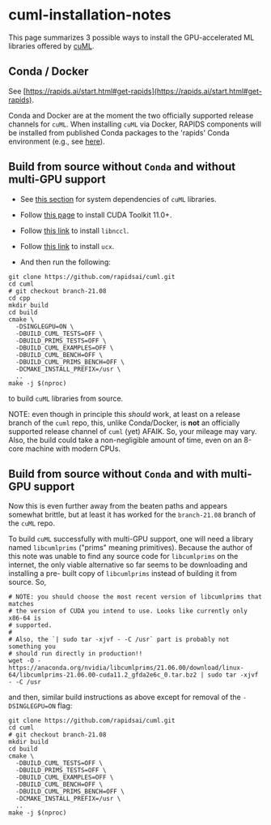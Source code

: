 # cuml-installation-notes

This page summarizes 3 possible ways to install the GPU-accelerated ML libraries
offered by [cuML](https://github.com/rapidsai/cuml).

## Conda / Docker

See [https://rapids.ai/start.html#get-rapids](https://rapids.ai/start.html#get-rapids).

Conda and Docker are at the moment the two officially supported release channels
for `cuML`. When installing `cuML` via Docker, RAPIDS components will be
installed from published Conda packages to the 'rapids' Conda environment (e.g.,
see
[here](https://github.com/rapidsai/docker/blob/branch-21.08/generated-dockerfiles/rapidsai-core_centos8-base.Dockerfile#L42-L43)).

## Build from source without `Conda` and without multi-GPU support

- See [this section](https://github.com/rapidsai/cuml/tree/branch-21.08/cpp#setup)
  for system dependencies of `cuML` libraries.

- Follow [this page](https://developer.nvidia.com/cuda-downloads) to install CUDA
  Toolkit 11.0+.

- Follow [this link](https://developer.nvidia.com/nccl/nccl-download) to install
  `libnccl`.

- Follow [this link](https://github.com/openucx/ucx/releases/tag/v1.10.1) to
  install `ucx`.

- And then run the following:

```
git clone https://github.com/rapidsai/cuml.git
cd cuml
# git checkout branch-21.08
cd cpp
mkdir build
cd build
cmake \
  -DSINGLEGPU=ON \
  -DBUILD_CUML_TESTS=OFF \
  -DBUILD_PRIMS_TESTS=OFF \
  -DBUILD_CUML_EXAMPLES=OFF \
  -DBUILD_CUML_BENCH=OFF \
  -DBUILD_CUML_PRIMS_BENCH=OFF \
  -DCMAKE_INSTALL_PREFIX=/usr \
  ..
make -j $(nproc)
```

to build `cuML` libraries from source.

NOTE: even though in principle this *should* work, at least on a release branch
of the `cuml` repo, this, unlike Conda/Docker, is **not** an officially
supported release channel of `cuml` (yet) AFAIK. So, your mileage may vary.
Also, the build could take a non-negligible amount of time, even on an 8-core
machine with modern CPUs.

## Build from source without `Conda` and with multi-GPU support

Now this is even further away from the beaten paths and appears somewhat
brittle, but at least it has worked for the `branch-21.08` branch of the `cuML`
repo.

To build `cuML` successfully with multi-GPU support, one will need a library
named `libcumlprims` ("prims" meaning primitives). Because the author of this
note was unable to find any source code for `libcumlprims` on the internet, the
only viable alternative so far seems to be downloading and installing a pre-
built copy of `libcumlprims` instead of building it from source. So,

```
# NOTE: you should choose the most recent version of libcumlprims that matches
# the version of CUDA you intend to use. Looks like currently only x86-64 is
# supported.
#
# Also, the `| sudo tar -xjvf - -C /usr` part is probably not something you
# should run directly in production!!
wget -O - https://anaconda.org/nvidia/libcumlprims/21.06.00/download/linux-64/libcumlprims-21.06.00-cuda11.2_gfda2e6c_0.tar.bz2 | sudo tar -xjvf - -C /usr
```

and then, similar build instructions as above except for removal of the
`-DSINGLEGPU=ON` flag:

```
git clone https://github.com/rapidsai/cuml.git
cd cuml
# git checkout branch-21.08
mkdir build
cd build
cmake \
  -DBUILD_CUML_TESTS=OFF \
  -DBUILD_PRIMS_TESTS=OFF \
  -DBUILD_CUML_EXAMPLES=OFF \
  -DBUILD_CUML_BENCH=OFF \
  -DBUILD_CUML_PRIMS_BENCH=OFF \
  -DCMAKE_INSTALL_PREFIX=/usr \
  ..
make -j $(nproc)
```
